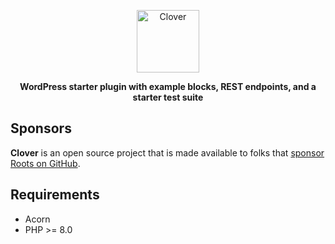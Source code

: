 <p align="center">
  <a href="https://roots.io/clover/">
    <img alt="Clover" src="https://cdn.roots.io/app/uploads/logo-clover.svg" height="100">
  </a>
</p>

<p align="center">
  <strong>WordPress starter plugin with example blocks, REST endpoints, and a starter test suite</strong>
</p>

## Sponsors

**Clover** is an open source project that is made available to folks that [sponsor Roots on GitHub](https://roots.io/sponsors/).

## Requirements

* Acorn
* PHP >= 8.0
